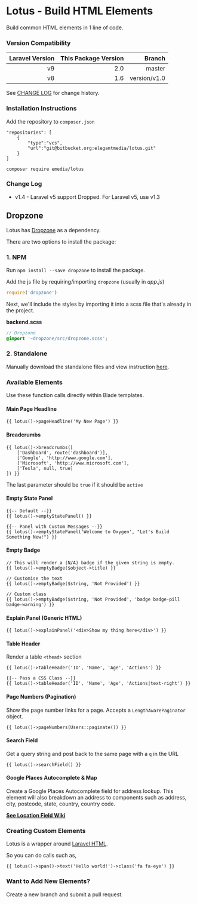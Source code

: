 # Lotus - Build HTML Elements

Build common HTML elements in 1 line of code.

### Version Compatibility

| Laravel Version | This Package Version               | Branch         |
| ---------------:| ----------------------------------:|---------------:|
| v9              | 2.0                                | master         |  
| v8              | 1.6                                | version/v1.0   |  

See [CHANGE LOG](CHANGELOG.md) for change history.

### Installation Instructions

Add the repository to `composer.json`
```
"repositories": [
	{
	    "type":"vcs",
	    "url":"git@bitbucket.org:elegantmedia/lotus.git"
	}
]
```

```
composer require emedia/lotus
```

### Change Log

- v1.4 - Laravel v5 support Dropped. For Laravel v5, use v1.3

## Dropzone

Lotus has [Dropzone](https://www.dropzonejs.com/) as a dependency.

There are two options to install the package:

### 1. NPM

Run `npm install --save dropzone` to install the package.

Add the js file by requiring/importing  `dropzone` (usually in *app.js*)

```js
require('dropzone')
```

Next, we'll include the styles by importing it into a scss file that's already in the project.

**backend.scss**

```scss
// Dropzone
@import '~dropzone/src/dropzone.scss';
``` 

### 2. Standalone

Manually download the standalone files and view instruction [here](https://www.dropzonejs.com/#installation).


### Available Elements

Use these function calls directly within Blade templates.

#### Main Page Headline
```
{{ lotus()->pageHeadline('My New Page') }}
```

#### Breadcrumbs
```
{{ lotus()->breadcrumbs([
    ['Dashboard', route('dashboard')],
    ['Google', 'http://www.google.com'],
    ['Microsoft', 'http://www.microsoft.com'],
    ['Tesla', null, true]
]) }}
```
The last parameter should be `true` if it should be `active`

#### Empty State Panel
```
{{-- Default --}}
{{ lotus()->emptyStatePanel() }}

{{-- Panel with Custom Messages --}}
{{ lotus()->emptyStatePanel('Welcome to Oxygen', "Let's Build Something New!") }}
```

#### Empty Badge
```
// This will render a (N/A) badge if the given string is empty.
{{ lotus()->emptyBadge($object->title) }}

// Customise the text
{{ lotus()->emptyBadge($string, 'Not Provided') }}

// Custom class
{{ lotus()->emptyBadge($string, 'Not Provided', 'badge badge-pill badge-warning') }}
```

#### Explain Panel (Generic HTML)
```
{{ lotus()->explainPanel('<div>Show my thing here</div>') }}
```

#### Table Header

Render a table `<thead>` section

```
{{ lotus()->tableHeader('ID', 'Name', 'Age', 'Actions') }}

{{-- Pass a CSS Class --}}
{{ lotus()->tableHeader('ID', 'Name', 'Age', 'Actions|text-right') }}
```

#### Page Numbers (Pagination)

Show the page number links for a page. Accepts a `LengthAwarePaginator` object.

```
{{ lotus()->pageNumbers(Users::paginate()) }}
```

#### Search Field

Get a query string and post back to the same page with a `q` in the URL
```
{{ lotus()->searchField() }}
```

#### Google Places Autocomplete & Map

Create a Google Places Autocomplete field for address lookup. This element will also breakdown an address to components such as address, city, postcode, state, country, country code.

**[See Location Field Wiki](https://bitbucket.org/elegantmedia/lotus/wiki/Location%20Field)**

### Creating Custom Elements

Lotus is a wrapper around [Laravel HTML](https://github.com/spatie/laravel-html).

So you can do calls such as,
```
{{ lotus()->span()->text('Hello world!')->class('fa fa-eye') }}
```

### Want to Add New Elements?

Create a new branch and submit a pull request.
